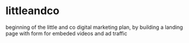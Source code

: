# littleandco
beginning of the little and co digital marketing plan, by building a landing page with form for embeded videos and ad traffic
